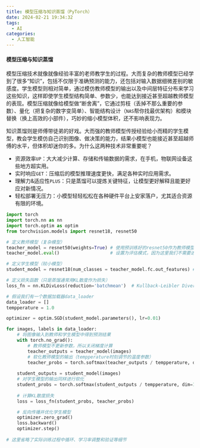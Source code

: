 ```yaml
---
title: 模型压缩与知识蒸馏（PyTorch）
date: 2024-02-21 19:34:32
tags:
  - AI
categories:
  - 人工智能
---
```


#### 模型压缩与知识蒸馏

模型压缩技术就像就像经验丰富的老师教学生的过程。大而复杂的教师模型已经学到了很多“知识”，包括不仅限于准确预测的能力，还包括对输入数据细微差别的敏感度。学生模型则相对简单，通过模仿教师模型的输出以及中间层特征分布来学习这些知识，这样即使学生模型结构简单、参数少，也能达到接近甚至超越教师模型的表现。模型压缩就像给模型做“断舍离”，它通过剪枝（丢掉不那么重要的参数）、量化（把复杂的数字变简单）、智能结构设计（`NAS`帮你找最优架构）和模块替换（换上高效的小部件），巧妙的缩小模型体积，还不影响表现力。

知识蒸馏则是师傅带徒弟的好戏。大而强的教师模型传授经验给小而精的学生模型，教会学生模仿自己识别图像、做决策的能力，结果小模型也能接近甚至超越师傅的水平，但体积却迷你的多。为什么这两种技术非常重要呢？
- 资源效率`UP`：大大减少计算、存储和传输数据的需求，在手机，物联网设备这些地方超实用。
- 实时响应`GET`：压缩后的模型推理速度更快，满足各种实时应用需求。
- 理解力&适应性`PLUS`：只是蒸馏可以提炼关键特征，让模型更好解释且能更好应对新情况。
- 轻松部署无压力：小模型轻轻松松在各种硬件平台上安家落户，尤其适合资源有限的环境。
<!-- more -->

```python
import torch
import torch.nn as nn
import torch.optim as optim
from torchvision.models import resnet18, resnet50

# 定义教师模型（复杂模型）
teacher_model = resnet50(weights=True) # 使用预训练好的resnet50作为教师模型
teacher_model.eval()                   # 设置为评估模式，因为这里我们不需要进一步训练教师模型

# 定义学生模型（较小模型）
student_model = resnet18(num_classes = teacher_model.fc.out_features) # 学生模型的输出类别数与教师模型相同

# 定义损失函数（只是蒸馏通常用KL散度作为损失）
loss_fn = nn.KLDivLoss(reduction='batchmean')  # Kullback-Leibler Divergence用于比较两个概率分布

# 假设我们有一个数据加载器data_loader
data_loader = []
tempperature = 1.0

optimizer = optim.SGD(student_model.parameters(), lr=0.01)

for images, labels in data_loader:
    # 将图像输入到教师和学生模型中得到预测结果
    with torch.no_grad():
        # 教师模型不更新参数，所以关闭梯度计算
        teacher_outputs = teacher_model(images)
        # 软化教师模型的输出（tempperature时刻调节的温度参数）
        teacher_probs = torch.softmax(teacher_outputs / tempperature, dim=1)
    
    student_outputs = student_model(images)
    # 对学生模型的输出同样进行软化
    student_probs = torch.softmax(student_outputs / tempperature, dim=1)
    
    # 计算KL散度损失
    loss = loss_fn(student_probs, teacher_probs)

    # 反向传播并优化学生模型
    optimizer.zero_grad()
    loss.backward()
    optimizer.step()
    
# 这里省略了实际训练过程中循环、学习率调整和验证等细节
```